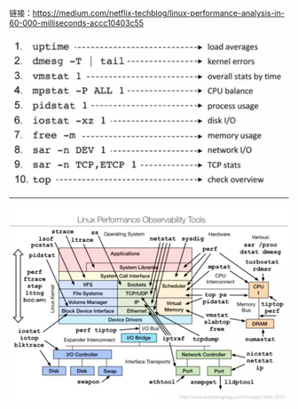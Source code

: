 链接：https://medium.com/netflix-techblog/linux-performance-analysis-in-60-000-milliseconds-accc10403c55


<img alt="Linux_performance_command" src="images/linux_performance_command.jpg">

---

<img alt="Linux_performance_tools" src="images/linux_performance_tools.jpg">
